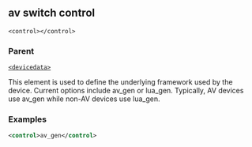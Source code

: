 ## av switch control

`<control></control>`


### Parent

[`<devicedata>`][1]


This element is used to define the underlying framework used by the device. Current options include av\_gen or lua\_gen. Typically, AV devices use av\_gen while non-AV devices use lua\_gen.


### Examples

```xml
<control>av_gen</control>
```

[1]:	https://snap-one.github.io/docs-driverworks-xml/#devicedata